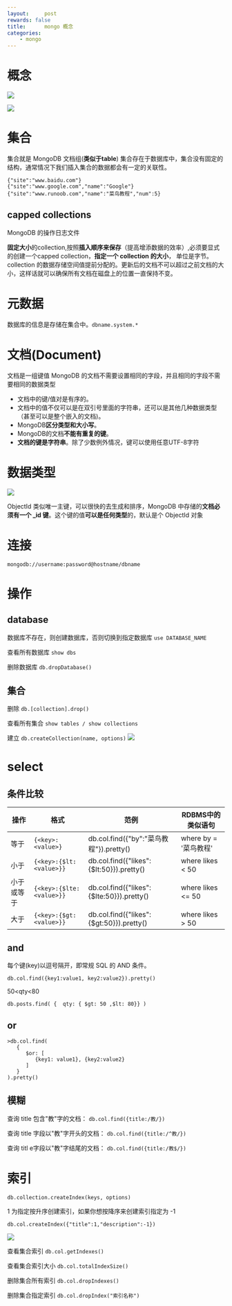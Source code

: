 ```yaml
---
layout:     post
rewards: false
title:      mongo 概念
categories:
    - mongo
---
```


# 概念

![](https://ws3.sinaimg.cn/large/006tNc79ly1g25u6yxv5vj31bc0iaaan.jpg)

![](https://ws3.sinaimg.cn/large/006tNc79ly1g25ui32etaj31am0hy3zt.jpg)

# 集合

集合就是 MongoDB 文档组(**类似于table**) 集合存在于数据库中，集合没有固定的结构，通常情况下我们插入集合的数据都会有一定的关联性。

```
{"site":"www.baidu.com"}
{"site":"www.google.com","name":"Google"}
{"site":"www.runoob.com","name":"菜鸟教程","num":5}
```

## capped collections
MongoDB 的操作日志文件

**固定大小**的collection,按照**插入顺序来保存**（提高增添数据的效率）,必须要显式的创建一个capped collection，**指定一个 collection 的大小**，
单位是字节。collection 的数据存储空间值提前分配的。更新后的文档不可以超过之前文档的大小，这样话就可以确保所有文档在磁盘上的位置一直保持不变。

# 元数据
数据库的信息是存储在集合中。`dbname.system.*`


# 文档(Document)
文档是一组键值 MongoDB 的文档不需要设置相同的字段，并且相同的字段不需要相同的数据类型

- 文档中的键/值对是有序的。
- 文档中的值不仅可以是在双引号里面的字符串，还可以是其他几种数据类型（甚至可以是整个嵌入的文档)。
- MongoDB**区分类型和大小写**。
- MongoDB的文档**不能有重复的键**。
- **文档的键是字符串**。除了少数例外情况，键可以使用任意UTF-8字符


# 数据类型

![](https://ws4.sinaimg.cn/large/006tNc79ly1g25v6k3nlsj312w0u0mz8.jpg)

ObjectId 类似唯一主键，可以很快的去生成和排序，MongoDB 中存储的**文档必须有一个 _id 键**。这个键的值**可以是任何类型**的，默认是个 ObjectId 对象

# 连接

`mongodb://username:password@hostname/dbname`

# 操作

## database

数据库不存在，则创建数据库，否则切换到指定数据库
`use DATABASE_NAME`

查看所有数据库
`show dbs`

删除数据库
`db.dropDatabase()`

## 集合

删除
`db.[collection].drop()`

查看所有集合
`show tables / show collections`

建立
`db.createCollection(name, options)`
![](https://ws1.sinaimg.cn/large/006tNc79ly1g25zy2dq74j31ao0msjss.jpg)


# select

## 条件比较 

|  操作 |	格式   |  范例  |  RDBMS中的类似语句  | 
|---|---| ---| ---| 
| 等于  | `{<key>:<value>}` |	db.col.find({"by":"菜鸟教程"}).pretty() |	where by = '菜鸟教程' |
|   小于	| `{<key>:{$lt:<value>}}` |	db.col.find({"likes":{$lt:50}}).pretty() |	where likes < 50    | 
|   小于或等于|	`{<key>:{$lte:<value>}}` |	db.col.find({"likes":{$lte:50}}).pretty() |	where likes <= 50    | 
|   大于	| `{<key>:{$gt:<value>}}` |	db.col.find({"likes":{$gt:50}}).pretty() |	where likes > 50    | 


## and

每个键(key)以逗号隔开，即常规 SQL 的 AND 条件。

```
db.col.find({key1:value1, key2:value2}).pretty()
```

50<qty<80
```
db.posts.find( {  qty: { $gt: 50 ,$lt: 80}} )
```


## or

```
>db.col.find(
   {
      $or: [
         {key1: value1}, {key2:value2}
      ]
   }
).pretty()
```

## 模糊

查询 title 包含"教"字的文档：
`db.col.find({title:/教/})`

查询 title 字段以"教"字开头的文档：
`db.col.find({title:/^教/})`

查询 titl e字段以"教"字结尾的文档：
`db.col.find({title:/教$/})`


# 索引

```
db.collection.createIndex(keys, options)
```

1 为指定按升序创建索引，如果你想按降序来创建索引指定为 -1

```
db.col.createIndex({"title":1,"description":-1})
```

![](https://ws4.sinaimg.cn/large/006tNc79ly1g26m47yby1j311k0u0ad3.jpg)

查看集合索引
`db.col.getIndexes()`

查看集合索引大小
`db.col.totalIndexSize()`

删除集合所有索引
`db.col.dropIndexes()`

删除集合指定索引
`db.col.dropIndex("索引名称")`